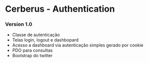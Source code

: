 Cerberus - Authentication
================================================

### Version 1.0
* Classe de autenticação
* Telas login, logout e dashbopard
* Acesso a dashboard via autenticação simples gerado por cookie
* PDO para consultas
* Bootstrap do twitter

